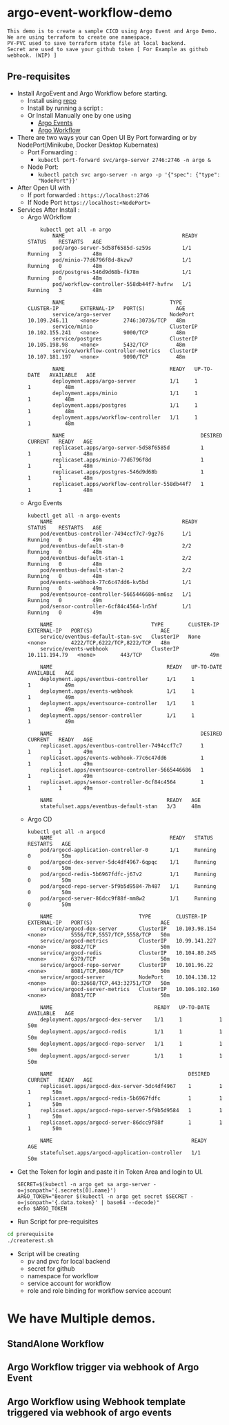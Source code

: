 # argo-event-workflow-demo
```
This demo is to create a sample CICD using Argo Event and Argo Demo.
We are using terraform to create one namespace. 
PV-PVC used to save terraform state file at local backend. 
Secret are used to save your github token [ For Example as github webhook. (WIP) ]
```
## Pre-requisites 
- Install ArgoEvent and Argo Workflow before starting. 
    - Install using [repo](https://github.com/tiwarisanjay/argo-install-all)
    - Install by running a script : 
    - Or Install Manually one by one using 
        - [Argo Events](https://argoproj.github.io/argo-events/installation/)
        - [Argo Workflow](https://argoproj.github.io/argo-workflows/installation/)
- There are two ways your can Open UI By Port forwarding or by NodePort(Minikube, Docker Desktop Kubernates)
    - Port Forwarding : 
        - `kubectl port-forward svc/argo-server 2746:2746 -n argo &`
    - Node Port:
        - `kubectl patch svc argo-server -n argo -p '{"spec": {"type": "NodePort"}}'`
- After Open UI with 
    - If port forwarded :
        `https://localhost:2746`
    - If Node Port 
        `https://localhost:<NodePort>`
- Services After Install : 
    - Argo WOrkflow
        ```
            kubectl get all -n argo
                NAME                                      READY   STATUS    RESTARTS   AGE
                pod/argo-server-5d58f6585d-sz59s          1/1     Running   3          48m
                pod/minio-77d6796f8d-8kzw7                1/1     Running   0          48m
                pod/postgres-546d9d68b-fk78m              1/1     Running   0          48m
                pod/workflow-controller-558db44f7-hvfrw   1/1     Running   3          48m

                NAME                                  TYPE        CLUSTER-IP       EXTERNAL-IP   PORT(S)          AGE
                service/argo-server                   NodePort    10.109.246.11    <none>        2746:30736/TCP   48m
                service/minio                         ClusterIP   10.102.155.241   <none>        9000/TCP         48m
                service/postgres                      ClusterIP   10.105.198.98    <none>        5432/TCP         48m
                service/workflow-controller-metrics   ClusterIP   10.107.181.197   <none>        9090/TCP         48m

                NAME                                  READY   UP-TO-DATE   AVAILABLE   AGE
                deployment.apps/argo-server           1/1     1            1           48m
                deployment.apps/minio                 1/1     1            1           48m
                deployment.apps/postgres              1/1     1            1           48m
                deployment.apps/workflow-controller   1/1     1            1           48m

                NAME                                            DESIRED   CURRENT   READY   AGE
                replicaset.apps/argo-server-5d58f6585d          1         1         1       48m
                replicaset.apps/minio-77d6796f8d                1         1         1       48m
                replicaset.apps/postgres-546d9d68b              1         1         1       48m
                replicaset.apps/workflow-controller-558db44f7   1         1         1       48m
        ```
    - Argo Events 
        ```
        kubectl get all -n argo-events
            NAME                                          READY   STATUS    RESTARTS   AGE
            pod/eventbus-controller-7494ccf7c7-9gz76      1/1     Running   0          49m
            pod/eventbus-default-stan-0                   2/2     Running   0          48m
            pod/eventbus-default-stan-1                   2/2     Running   0          48m
            pod/eventbus-default-stan-2                   2/2     Running   0          48m
            pod/events-webhook-77c6c47dd6-kv5bd           1/1     Running   0          49m
            pod/eventsource-controller-5665446686-nm6sz   1/1     Running   0          49m
            pod/sensor-controller-6cf84c4564-ln5hf        1/1     Running   0          49m

            NAME                                TYPE        CLUSTER-IP      EXTERNAL-IP   PORT(S)                      AGE
            service/eventbus-default-stan-svc   ClusterIP   None            <none>        4222/TCP,6222/TCP,8222/TCP   48m
            service/events-webhook              ClusterIP   10.111.194.79   <none>        443/TCP                      49m

            NAME                                     READY   UP-TO-DATE   AVAILABLE   AGE
            deployment.apps/eventbus-controller      1/1     1            1           49m
            deployment.apps/events-webhook           1/1     1            1           49m
            deployment.apps/eventsource-controller   1/1     1            1           49m
            deployment.apps/sensor-controller        1/1     1            1           49m

            NAME                                                DESIRED   CURRENT   READY   AGE
            replicaset.apps/eventbus-controller-7494ccf7c7      1         1         1       49m
            replicaset.apps/events-webhook-77c6c47dd6           1         1         1       49m
            replicaset.apps/eventsource-controller-5665446686   1         1         1       49m
            replicaset.apps/sensor-controller-6cf84c4564        1         1         1       49m

            NAME                                     READY   AGE
            statefulset.apps/eventbus-default-stan   3/3     48m
        ```
    - Argo CD
        ```
        kubectl get all -n argocd
            NAME                                      READY   STATUS    RESTARTS   AGE
            pod/argocd-application-controller-0       1/1     Running   0          50m
            pod/argocd-dex-server-5dc4df4967-6qpqc    1/1     Running   0          50m
            pod/argocd-redis-5b6967fdfc-j67v2         1/1     Running   0          50m
            pod/argocd-repo-server-5f9b5d9584-7h487   1/1     Running   0          50m
            pod/argocd-server-86dcc9f88f-mm8w2        1/1     Running   0          50m

            NAME                            TYPE        CLUSTER-IP       EXTERNAL-IP   PORT(S)                      AGE
            service/argocd-dex-server       ClusterIP   10.103.98.154    <none>        5556/TCP,5557/TCP,5558/TCP   50m
            service/argocd-metrics          ClusterIP   10.99.141.227    <none>        8082/TCP                     50m
            service/argocd-redis            ClusterIP   10.104.80.245    <none>        6379/TCP                     50m
            service/argocd-repo-server      ClusterIP   10.101.96.22     <none>        8081/TCP,8084/TCP            50m
            service/argocd-server           NodePort    10.104.138.12    <none>        80:32668/TCP,443:32751/TCP   50m
            service/argocd-server-metrics   ClusterIP   10.106.102.160   <none>        8083/TCP                     50m

            NAME                                 READY   UP-TO-DATE   AVAILABLE   AGE
            deployment.apps/argocd-dex-server    1/1     1            1           50m
            deployment.apps/argocd-redis         1/1     1            1           50m
            deployment.apps/argocd-repo-server   1/1     1            1           50m
            deployment.apps/argocd-server        1/1     1            1           50m

            NAME                                            DESIRED   CURRENT   READY   AGE
            replicaset.apps/argocd-dex-server-5dc4df4967    1         1         1       50m
            replicaset.apps/argocd-redis-5b6967fdfc         1         1         1       50m
            replicaset.apps/argocd-repo-server-5f9b5d9584   1         1         1       50m
            replicaset.apps/argocd-server-86dcc9f88f        1         1         1       50m

            NAME                                             READY   AGE
            statefulset.apps/argocd-application-controller   1/1     50m

        ```
- Get the Token for login and paste it in Token Area and login to UI. 
    ```
    SECRET=$(kubectl -n argo get sa argo-server -o=jsonpath='{.secrets[0].name}')
    ARGO_TOKEN="Bearer $(kubectl -n argo get secret $SECRET -o=jsonpath='{.data.token}' | base64 --decode)"
    echo $ARGO_TOKEN
    ```
- Run Script for pre-requisites 
``` bash
cd prerequisite 
./createrest.sh 
```
- Script will be creating 
    - pv and pvc for local backend 
    - secret for github 
    - namespace for workflow 
    - service account for workflow 
    - role and role binding for workflow service account 


# We have Multiple demos. 
## StandAlone Workflow
## Argo Workflow trigger via webhook of Argo Event 
## Argo Workflow using Webhook template triggered via webhook of argo events